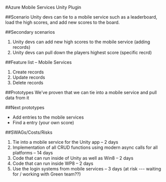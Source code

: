 ﻿#Azure Mobile Services Unity Plugin##ScenarioUnity devs can tie to a mobile service such as a leaderboard, load the high scores, and add new scores to the board.##Secondary scenarios1. Unity devs can add new high scores to the mobile service (adding records)2. Unity devs can pull down the players highest score (specific recrd)##Feature list – Mobile Services1. Create records2. Update records3. Delete records##Prototypes  We’ve proven that we can tie into a mobile service and pull data from it##Next prototypes  * Add entries to the mobile services  * Find a entry (your own score)##SWAGs/Costs/Risks1. Tie into a mobile service for the Unity app – 2 days2. Implementation of all CRUD functions using modern async calls for all platforms – 14 days3. Code that can run inside of Unity as well as Win8 – 2 days4. Code that can run inside WP8 – 2 days5. Use the login systems from mobile services – 3 days (at risk --- waiting for / working with Green team??)